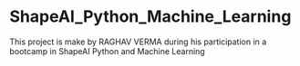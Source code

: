 # ShapeAI_Python_Machine_Learning
This project is make by RAGHAV VERMA during his participation in a bootcamp in ShapeAI Python and Machine Learning

